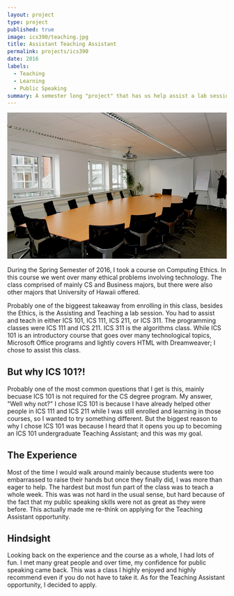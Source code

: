 ```yaml
---
layout: project
type: project
published: true
image: ics390/teaching.jpg
title: Assistant Teaching Assistant
permalink: projects/ics390
date: 2016
labels:
  - Teaching
  - Learning
  - Public Speaking
summary: A semester long "project" that has us help assist a lab session twice a week and even teach a week yourself.
---
```


<div align="middle">
  <img class="ui image" src="../images/projects/ics390/room.jpg" >
</div>

During the Spring Semester of 2016, I took a course on Computing Ethics. In this course we went over many ethical problems involving technology. The class comprised of mainly CS and Business majors, but there were also other majors that University of Hawaii offered.

Probably one of the biggeest takeaway from enrolling in this class, besides the Ethics, is the Assisting and Teaching a lab session. You had to assist and teach in either ICS 101, ICS 111, ICS 211, or ICS 311. The programming classes were ICS 111 and ICS 211. ICS 311 is the algorithms class. While ICS 101 is an introductory course that goes over many technological topics, Microsoft Office programs and lightly covers HTML with Dreamweaver; I chose to assist this class.

## But why ICS 101?!

Probably one of the most common questions that I get is this, mainly becuase ICS 101 is not required for the CS degree program. My answer, "Well why not?" I chose ICS 101 is because I have already helped other people in ICS 111 and ICS 211 while I was still enrolled and learning in those courses, so I wanted to try something different. But the biggest reason to why I chose ICS 101 was because I heard that it opens you up to becoming an ICS 101 undergraduate Teaching Assistant; and this was my goal.

## The Experience

Most of the time I would walk around mainly because students were too embarrassed to raise their hands but once they finally did, I was more than eager to help. The hardest but most fun part of the class was to teach a whole week. This was was not hard in the usual sense, but hard because of the fact that my public speaking skills were not as great as they were before. This actually made me re-think on applying for the Teaching Assistant opportunity.

## Hindsight

Looking back on the experience and the course as a whole, I had lots of fun. I met many great people and over time, my confidence for public speaking came back. This was a class I highly enjoyed and highly recommend even if you do not have to take it. As for the Teaching Assistant opportunity, I decided to apply.
<div style="height:50px;"></div>
